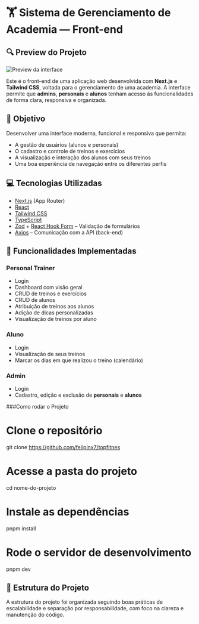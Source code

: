 # 🏋️ Sistema de Gerenciamento de Academia — Front-end

## 🔍 Preview do Projeto

![Preview da interface](<img width="1920" height="960" alt="Thumbnail" src="https://github.com/user-attachments/assets/350b683f-195d-4d94-8f35-3e803aa35c74" />
"")


Este é o front-end de uma aplicação web desenvolvida com **Next.js** e **Tailwind CSS**, voltada para o gerenciamento de uma academia. A interface permite que **admins**, **personais** e **alunos** tenham acesso às funcionalidades de forma clara, responsiva e organizada.

## 🎯 Objetivo

Desenvolver uma interface moderna, funcional e responsiva que permita:

- A gestão de usuários (alunos e personais)
- O cadastro e controle de treinos e exercícios
- A visualização e interação dos alunos com seus treinos
- Uma boa experiência de navegação entre os diferentes perfis

## 💻 Tecnologias Utilizadas

- [Next.js](https://nextjs.org/) (App Router)
- [React](https://reactjs.org/)
- [Tailwind CSS](https://tailwindcss.com/)
- [TypeScript](https://www.typescriptlang.org/)
- [Zod](https://zod.dev/) + [React Hook Form](https://react-hook-form.com/) – Validação de formulários
- [Axios](https://axios-http.com/) – Comunicação com a API (back-end)

## 🔐 Funcionalidades Implementadas

### Personal Trainer

- Login
- Dashboard com visão geral
- CRUD de treinos e exercícios
- CRUD de alunos
- Atribuição de treinos aos alunos
- Adição de dicas personalizadas
- Visualização de treinos por aluno

### Aluno

- Login
- Visualização de seus treinos
- Marcar os dias em que realizou o treino (calendário)

### Admin

- Login
- Cadastro, edição e exclusão de **personais** e **alunos**

###Como rodar o Projeto

# Clone o repositório
git clone https://github.com/felipinx7/topfitnes

# Acesse a pasta do projeto
cd nome-do-projeto

# Instale as dependências
pnpm install

# Rode o servidor de desenvolvimento
pnpm dev

## 📁 Estrutura do Projeto

A estrutura do projeto foi organizada seguindo boas práticas de escalabilidade e separação por responsabilidade, com foco na clareza e manutenção do código.

